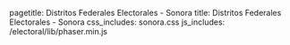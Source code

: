 pagetitle: Distritos Federales Electorales - Sonora
title: Distritos Federales Electorales - Sonora
css_includes: sonora.css
js_includes: /electoral/lib/phaser.min.js

<div id="info-sonora" class="center-width" style="font-family: 'Libertinus Sans'">
  <script type="text/javascript" src="LoadingScene.js"></script>
  <script type="text/javascript" src="MapScene.js"></script>
  <script type="text/javascript" src="game.js"></script>
</div>

<div id="data-entries" style="visibility: hidden">
  <div class="datum">
    <strong>Distrito:</strong> <span id="distrito"></span>
  </div>
  <div class="datum">
    <strong>Lista nominal:</strong> <span id="lnominal"></span>
  </div>
  <div class="datum">
    <strong>Secciones totales:</strong> <span id="secciones"></span>
  </div>
  <div class="datum">
    <strong>Secciones urbanas:</strong> <span id="urbanas"></span>
  </div>
  <div class="datum">
    <strong>Secciones no urbanas:</strong> <span id="rurales"></span>
  </div>
</div>
